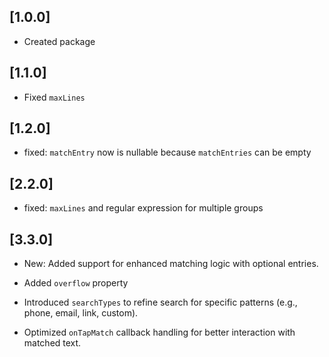 ## [1.0.0]

* Created package

## [1.1.0]

* Fixed `maxLines`

## [1.2.0]

* fixed: `matchEntry` now is nullable because `matchEntries` can be empty

## [2.2.0]

* fixed: `maxLines` and regular expression for multiple groups

## [3.3.0]

* New: Added support for enhanced matching logic with optional entries.

* Added `overflow` property

* Introduced `searchTypes` to refine search for specific patterns (e.g., phone, email, link, custom).

* Optimized `onTapMatch` callback handling for better interaction with matched text.
